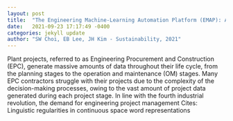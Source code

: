 ```yaml
---
layout: post
title:  "The Engineering Machine-Learning Automation Platform (EMAP): A Big-Data-Driven AI Tool for Contractors  Sustainable Management Solutions for Plant Projects"
date:   2021-09-23 17:17:49 -0400
categories: jekyll update
author: "SW Choi, EB Lee, JH Kim - Sustainability, 2021"
---
```

Plant projects, referred to as Engineering Procurement and Construction (EPC), generate massive amounts of data throughout their life cycle, from the planning stages to the operation and maintenance (OM) stages. Many EPC contractors struggle with their projects due to the complexity of the decision-making processes, owing to the vast amount of project data generated during each project stage. In line with the fourth industrial revolution, the demand for engineering project management Cites: Linguistic regularities in continuous space word representations